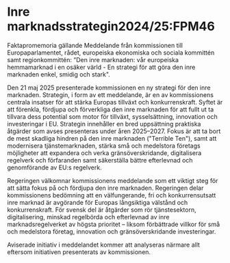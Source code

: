# Inre marknadsstrategin2024/25:FPM46

Faktapromemoria gällande Meddelande från kommissionen till Europaparlamentet, rådet, europeiska ekonomiska och sociala kommittén samt regionkommittén: ”Den inre marknaden: vår europeiska hemmamarknad i en osäker värld - En strategi för att göra den inre marknaden enkel, smidig och stark".

Den 21 maj 2025 presenterade kommissionen en ny strategi för den inre marknaden. Strategin, i form av ett meddelande, är en av kommissionens centrala insatser för att stärka Europas tillväxt och konkurrenskraft. Syftet är att förenkla, fördjupa och förverkliga den inre marknaden för att fullt ut ta tillvara dess potential som motor för tillväxt, sysselsättning, innovation och investeringar i EU. Strategin innehåller en bred uppsättning praktiska åtgärder som avses presenteras under åren 2025–2027. Fokus är att ta bort de mest skadliga hindren på den inre marknaden ("Terrible Ten"), samt att modernisera tjänstemarknaden, stärka små och medelstora företags möjligheter att expandera och verka gränsöverskridande, digitalisera regelverk och förfaranden samt säkerställa bättre efterlevnad och genomförande av EU:s regelverk.

Regeringen välkomnar kommissionens meddelande som ett viktigt steg för att sätta fokus på och fördjupa den inre marknaden. Regeringen delar kommissionens bedömning att en välfungerande, fri och konkurrensutsatt inre marknad är avgörande för Europas långsiktiga välstånd och konkurrenskraft. För svensk del är åtgärder som rör tjänstesektorn, digitalisering, minskad regelbörda och efterlevnad av inre marknadsregelverket av högsta prioritet – liksom förbättrade villkor för små och medelstora företag, innovation och gränsöverskridande investeringar.

Aviserade initiativ i meddelandet kommer att analyseras närmare allt eftersom initiativen presenterats av kommissionen.
